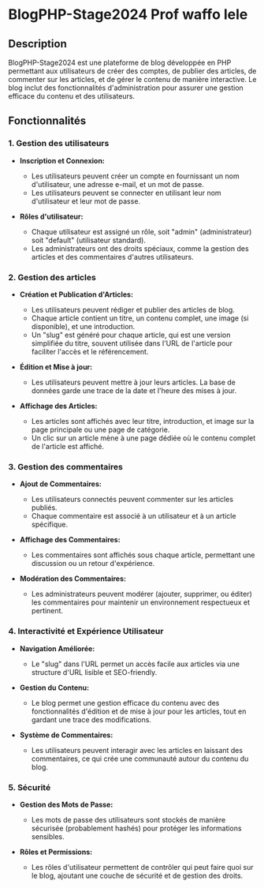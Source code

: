 # BlogPHP-Stage2024 Prof waffo lele

## Description

BlogPHP-Stage2024 est une plateforme de blog développée en PHP permettant aux utilisateurs de créer des comptes, de publier des articles, de commenter sur les articles, et de gérer le contenu de manière interactive. Le blog inclut des fonctionnalités d'administration pour assurer une gestion efficace du contenu et des utilisateurs.

## Fonctionnalités

### 1. Gestion des utilisateurs
- **Inscription et Connexion:**
  - Les utilisateurs peuvent créer un compte en fournissant un nom d'utilisateur, une adresse e-mail, et un mot de passe.
  - Les utilisateurs peuvent se connecter en utilisant leur nom d'utilisateur et leur mot de passe.

- **Rôles d'utilisateur:**
  - Chaque utilisateur est assigné un rôle, soit "admin" (administrateur) soit "default" (utilisateur standard).
  - Les administrateurs ont des droits spéciaux, comme la gestion des articles et des commentaires d'autres utilisateurs.

### 2. Gestion des articles
- **Création et Publication d'Articles:**
  - Les utilisateurs peuvent rédiger et publier des articles de blog.
  - Chaque article contient un titre, un contenu complet, une image (si disponible), et une introduction.
  - Un "slug" est généré pour chaque article, qui est une version simplifiée du titre, souvent utilisée dans l'URL de l'article pour faciliter l'accès et le référencement.

- **Édition et Mise à jour:**
  - Les utilisateurs peuvent mettre à jour leurs articles. La base de données garde une trace de la date et l'heure des mises à jour.

- **Affichage des Articles:**
  - Les articles sont affichés avec leur titre, introduction, et image sur la page principale ou une page de catégorie.
  - Un clic sur un article mène à une page dédiée où le contenu complet de l'article est affiché.

### 3. Gestion des commentaires
- **Ajout de Commentaires:**
  - Les utilisateurs connectés peuvent commenter sur les articles publiés.
  - Chaque commentaire est associé à un utilisateur et à un article spécifique.

- **Affichage des Commentaires:**
  - Les commentaires sont affichés sous chaque article, permettant une discussion ou un retour d'expérience.

- **Modération des Commentaires:**
  - Les administrateurs peuvent modérer (ajouter, supprimer, ou éditer) les commentaires pour maintenir un environnement respectueux et pertinent.

### 4. Interactivité et Expérience Utilisateur
- **Navigation Améliorée:**
  - Le "slug" dans l'URL permet un accès facile aux articles via une structure d'URL lisible et SEO-friendly.

- **Gestion du Contenu:**
  - Le blog permet une gestion efficace du contenu avec des fonctionnalités d'édition et de mise à jour pour les articles, tout en gardant une trace des modifications.

- **Système de Commentaires:**
  - Les utilisateurs peuvent interagir avec les articles en laissant des commentaires, ce qui crée une communauté autour du contenu du blog.

### 5. Sécurité
- **Gestion des Mots de Passe:**
  - Les mots de passe des utilisateurs sont stockés de manière sécurisée (probablement hashés) pour protéger les informations sensibles.

- **Rôles et Permissions:**
  - Les rôles d'utilisateur permettent de contrôler qui peut faire quoi sur le blog, ajoutant une couche de sécurité et de gestion des droits.

